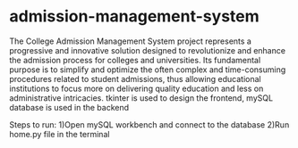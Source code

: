 # admission-management-system

The College Admission Management System project represents a 
progressive and innovative solution designed to revolutionize and 
enhance the admission process for colleges and universities. Its 
fundamental purpose is to simplify and optimize the often complex and 
time-consuming procedures related to student admissions, thus allowing 
educational institutions to focus more on delivering quality education 
and less on administrative intricacies. 
tkinter is used to design the frontend, mySQL database is used in the backend


Steps to run:
1)Open mySQL workbench and connect to the database
2)Run home.py file in the terminal
